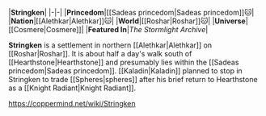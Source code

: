 |**Stringken**|
|-|-|
|**Princedom**|[[Sadeas princedom\|Sadeas princedom]]🐱︎|
|**Nation**|[[Alethkar\|Alethkar]]🐱︎|
|**World**|[[Roshar\|Roshar]]🐱︎|
|**Universe**|[[Cosmere\|Cosmere]]|
|**Featured In**|*The Stormlight Archive*|

**Stringken** is a settlement in northern [[Alethkar\|Alethkar]] on [[Roshar\|Roshar]]. It is about half a day's walk south of [[Hearthstone\|Hearthstone]] and presumably lies within the [[Sadeas princedom\|Sadeas princedom]].
[[Kaladin\|Kaladin]] planned to stop in Stringken to trade [[Spheres\|spheres]] after his brief return to Hearthstone as a [[Knight Radiant\|Knight Radiant]].



https://coppermind.net/wiki/Stringken